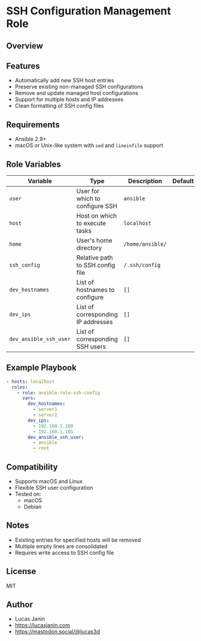 # SSH Configuration Management Role

## Overview
 
## Features
- Automatically add new SSH host entries
- Preserve existing non-managed SSH configurations
- Remove and update managed host configurations
- Support for multiple hosts and IP addresses
- Clean formatting of SSH config files

## Requirements
- Ansible 2.9+
- macOS or Unix-like system with `sed` and `lineinfile` support

## Role Variables
| Variable | Type | Description | Default |
|----------|------|-------------|---------|
| `user` | User for which to configure SSH | `ansible` |
| `host` | Host on which to execute tasks | `localhost` |
| `home` | User's home directory | `/home/ansible/` |
| `ssh_config` | Relative path to SSH config file | `/.ssh/config` |
| `dev_hostnames` | List of hostnames to configure | `[]` |
| `dev_ips` | List of corresponding IP addresses | `[]` |
| `dev_ansible_ssh_user` | List of corresponding SSH users | `[]` |

## Example Playbook
```yaml
- hosts: localhost
  roles:
    - role: ansible-role-ssh-config
      vars:
        dev_hostnames:
          - server1
          - server2
        dev_ips:
          - 192.168.1.100
          - 192.168.1.101
        dev_ansible_ssh_user:
          - ansible
          - root
```

## Compatibility

- Supports macOS and Linux
- Flexible SSH user configuration
- Tested on:
  - macOS
  - Debian

## Notes
- Existing entries for specified hosts will be removed
- Multiple empty lines are consolidated
- Requires write access to SSH config file

## License

MIT

## Author

- Lucas Janin
- https://lucasjanin.com
- https://mastodon.social/@lucas3d


